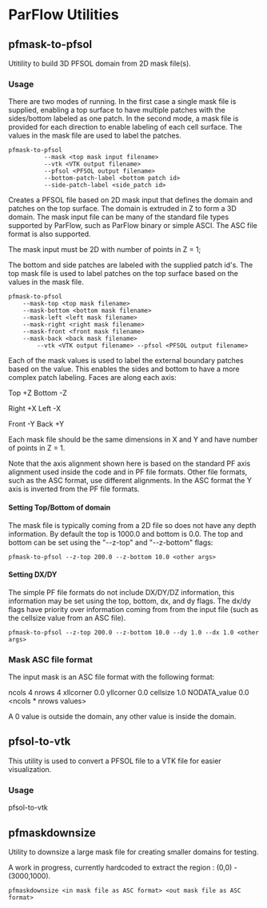 # ParFlow Utilities

## pfmask-to-pfsol

Utitility to build 3D PFSOL domain from 2D mask file(s).

### Usage

There are two modes of running.  In the first case a single mask file
is supplied, enabling a top surface to have multiple patches with the
sides/bottom labeled as one patch.  In the second mode, a mask file is
provided for each direction to enable labeling of each cell surface.
The values in the mask file are used to label the patches.

```shell
pfmask-to-pfsol 
	      --mask <top mask input filename> 
	      --vtk <VTK output filename> 
	      --pfsol <PFSOL output filename> 
	      --bottom-patch-label <bottom patch id> 
	      --side-patch-label <side_patch id>
```   

Creates a PFSOL file based on 2D mask input that defines the domain
and patches on the top surface.  The domain is extruded in Z to form a
3D domain.  The mask input file can be many of the standard file types
supported by ParFlow, such as ParFlow binary or simple ASCI. The ASC
file format is also supported.

The mask input must be 2D with number of points in Z = 1;

The bottom and side patches are labeled with the supplied patch id's.
The top mask file is used to label patches on the top surface based on
the values in the mask file.

```shell
pfmask-to-pfsol 
	--mask-top <top mask filename>
	--mask-bottom <bottom mask filename>
	--mask-left <left mask filename>
	--mask-right <right mask filename>
	--mask-front <front mask filename>
	--mask-back <back mask filename>
        --vtk <VTK output filename> --pfsol <PFSOL output filename>
```

Each of the mask values is used to label the external boundary patches
based on the value.  This enables the sides and bottom to have a more
complex patch labeling.   Faces are along each axis:

Top    +Z
Bottom -Z

Right  +X
Left   -X

Front  -Y
Back   +Y

Each mask file should be the same dimensions in X and Y and have
number of points in Z = 1.

Note that the axis alignment shown here is based on the standard PF
axis alignment used inside the code and in PF file formats.  Other
file formats, such as the ASC format, use different alignments.  In
the ASC format the Y axis is inverted from the PF file formats.

#### Setting Top/Bottom of domain

The mask file is typically coming from a 2D file so does not have any
depth information.  By default the top is 1000.0 and bottom is 0.0.  The
top and bottom can be set using the "--z-top" and "--z-bottom" flags:

```shell
pfmask-to-pfsol --z-top 200.0 --z-bottom 10.0 <other args>
```

#### Setting DX/DY

The simple PF file formats do not include DX/DY/DZ information, this
information may be set using the top, bottom, dx, and dy flags.  The
dx/dy flags have priority over information coming from from the input
file (such as the cellsize value from an ASC file).

```shell
pfmask-to-pfsol --z-top 200.0 --z-bottom 10.0 --dy 1.0 --dx 1.0 <other args>
```

### Mask ASC file format

The input mask is an ASC file format with the following format:

ncols        4
nrows        4
xllcorner    0.0
yllcorner    0.0
cellsize     1.0
NODATA_value  0.0
<ncols * nrows values>

A 0 value is outside the domain, any other value is inside the domain.

## pfsol-to-vtk

This utility is used to convert a PFSOL file to a VTK file for easier visualization.

### Usage

pfsol-to-vtk <PFSOL input filename> <VTK output filename>

## pfmaskdownsize

Utility to downsize a large mask file for creating smaller domains for testing.

A work in progress, currently hardcoded to extract the region : (0,0) - (3000,1000).

```shell
pfmaskdownsize <in mask file as ASC format> <out mask file as ASC format>
```






